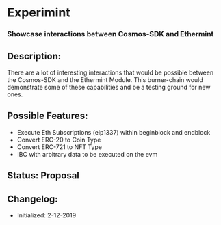 # Experimint
### Showcase interactions between Cosmos-SDK and Ethermint

## Description:
There are a lot of interesting interactions that would be possible between the Cosmos-SDK and the Ethermint Module. This burner-chain would demonstrate some of these capabilities and be a testing ground for new ones.

## Possible Features:
 * Execute Eth Subscriptions (eip1337) within beginblock and endblock
 * Convert ERC-20 to Coin Type
 * Convert ERC-721 to NFT Type
 * IBC with arbitrary data to be executed on the evm
 
 
## Status: Proposal
 
## Changelog:
 * Initialized: 2-12-2019
